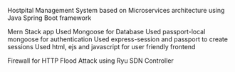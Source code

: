Hostpital Management System based on Microservices architecture using Java Spring Boot framework

Mern Stack app
Used Mongoose for Database
Used passport-local mongoose for authentication
Used express-session and passport to create sessions
Used html, ejs and javascript for user friendly frontend

Firewall for HTTP Flood Attack using Ryu SDN Controller
